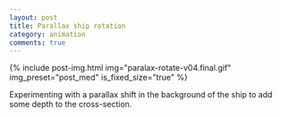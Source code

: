 ```yaml
---
layout: post
title: Parallax ship rotation
category: animation
comments: true
---
```


{% include post-img.html img="paralax-rotate-v04.final.gif" img_preset="post_med"  is_fixed_size="true" %}


Experimenting with a parallax shift in the background of the ship to add some depth to the cross-section.



